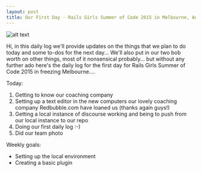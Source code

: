 ```yaml
---
layout: post
title: Our First Day - Rails Girls Summer of Code 2015 in Melbourne, Australia
---
```


![alt text](https://drive.google.com/file/d/0BzxRUlDjwAFeTldoSzdNbXJuQkE/view?usp=sharing)

Hi, in this daily log we'll provide updates on the things that we plan to do today and some to-dos for the next day...
We'll also put in our two bob worth on other things, most of it nonsensical probably... but without any further ado here's the daily
log for the first day for Rails Girls Summer of Code 2015 in freezing Melbourne....

Today:

1.  Getting to know our coaching company 
2.  Setting up a text editor in the new computers our lovely coaching company Redbubble.com have loaned us (thanks again guys!)
3.  Getting a local instance of discourse working and being to push from our local instance to our repo
4.  Doing our first daily log :-)
5.  Did our team photo

Weekly goals:
* Setting up the local environment
* Creating a basic plugin



